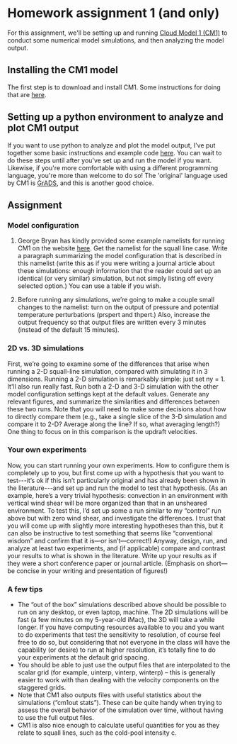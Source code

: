 # Homework assignment 1 (and only)

For this assignment, we'll be setting up and running [Cloud Model 1 (CM1)](https://www2.mmm.ucar.edu/people/bryan/cm1/) to conduct some numerical model simulations, and then analyzing the model output.  

## Installing the CM1 model
The first step is to download and install CM1. Some instructions for doing that are [here](cm1_instructions.md).

## Setting up a python environment to analyze and plot CM1 output
If you want to use python to analyze and plot the model output, I've put together some basic instructions and example code [here](python_instructions.md). You can wait to do these steps until after you've set up and run the model if you want. Likewise, if you're more comfortable with using a different programming language, you're more than welcome to do so! The 'original' language used by CM1 is [GrADS](http://cola.gmu.edu/grads/), and this is another good choice.

## Assignment

### Model configuration
1. George Bryan has kindly provided some example namelists for running CM1 on the website [here](http://www2.mmm.ucar.edu/people/bryan/cm1/namelists/). Get the namelist for the squall line case. Write a paragraph summarizing the model configuration that is described in this namelist (write this as if you were writing a journal article about these simulations: enough information that the reader could set up an identical (or very similar) simulation, but not simply listing off every selected option.) You can use a table if you wish.

2. Before running any simulations, we’re going to make a couple small changes to the namelist: turn on the output of pressure and potential temperature perturbations (prspert and thpert.) Also, increase the output frequency so that output files are written every 3 minutes (instead of the default 15 minutes).

### 2D vs. 3D simulations

First, we’re going to examine some of the differences that arise when running a 2-D squall-line simulation, compared with simulating it in 3 dimensions. Running a 2-D simulation is remarkably simple: just set ny = 1. It'll also run really fast. Run both a 2-D and 3-D simulation with the other model configuration settings kept at the default values. Generate any relevant figures, and summarize the similarities and differences between these two runs. Note that you will need to make some decisions about how to directly compare them (e.g., take a single slice of the 3-D simulation and compare it to 2-D? Average along the line? If so, what averaging length?) One thing to focus on in this comparison is the updraft velocities. 

### Your own experiments
Now, you can start running your own experiments. How to configure them is completely up to you, but first come up with a hypothesis that you want to test---it’s ok if this isn’t particularly original and has already been shown in the literature---and set up and run the model to test that hypothesis. (As an example, here’s a very trivial hypothesis: convection in an environment with vertical wind shear will be more organized than that in an unsheared environment. To test this, I’d set up some a run similar to my “control” run above but with zero wind shear, and investigate the differences. I trust that you will come up with slightly more interesting hypotheses than this, but it can also be instructive to test something that seems like “conventional wisdom” and confirm that it is—or isn’t—correct!) Anyway, design, run, and analyze at least two experiments, and (if applicable) compare and contrast your results to what is shown in the literature. Write up your results as if they were a short conference paper or journal article. (Emphasis on short—be concise in your writing and presentation of figures!)

### A few tips

* The “out of the box” simulations described above should be possible to run on any desktop, or even laptop, machine. The 2D simulations will be fast (a few minutes on my 5-year-old iMac), the 3D will take a while longer. If you have computing resources available to you and you want to do experiments that test the sensitivity to resolution, of course feel free to do so, but considering that not everyone in the class will have the capability (or desire) to run at higher resolution, it’s totally fine to do your experiments at the default grid spacing.
* You should be able to just use the output files that are interpolated to the scalar grid (for example, uinterp, vinterp, winterp) – this is generally easier to work with than dealing with the velocity components on the staggered grids.
* Note that CM1 also outputs files with useful statistics about the simulations (“cm1out stats”). These can be quite handy when trying to assess the overall behavior of the simulation over time, without having to use the full output files.
* CM1 is also nice enough to calculate useful quantities for you as they relate to squall lines, such as the cold-pool intensity c.

